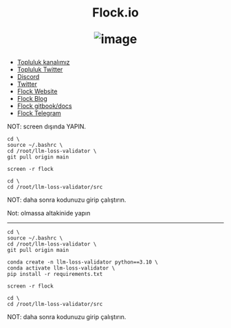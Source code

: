<h1 align="center"> Flock.io

![image](https://github.com/user-attachments/assets/ce79ba5a-9c79-41d3-9f71-1124609ba9f8)



</h1>


 * [Topluluk kanalımız](https://t.me/corenodechat)<br>
 * [Topluluk Twitter](https://twitter.com/corenodeHQ)<br>
 * [Discord](https://discord.gg/XBGP8Ccgpm)<br>
 * [Twitter](https://twitter.com/flock_io)<br>
 * [Flock Website](https://www.flock.io/)<br>
 * [Flock Blog](https://www.flock.io/blog)<br>
 * [Flock gitbook/docs](https://docs.flock.io/)<br>
 * [Flock Telegram](https://t.me/flock_io_community)<br>


NOT: screen dışında YAPIN.
```
cd \
source ~/.bashrc \
cd /root/llm-loss-validator \
git pull origin main
```
```
screen -r flock
```
```
cd \
cd /root/llm-loss-validator/src
```
NOT: daha sonra kodunuzu girip çalıştırın.

Not: olmassa altakinide yapın

------------------------

```
cd \
source ~/.bashrc \
cd /root/llm-loss-validator \
git pull origin main
```
```
conda create -n llm-loss-validator python==3.10 \
conda activate llm-loss-validator \
pip install -r requirements.txt
```
```
screen -r flock
```
```
cd \
cd /root/llm-loss-validator/src
```
NOT: daha sonra kodunuzu girip çalıştırın.
